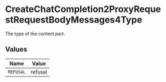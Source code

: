 # CreateChatCompletion2ProxyRequestRequestBodyMessages4Type

The type of the content part.


## Values

| Name      | Value     |
| --------- | --------- |
| `REFUSAL` | refusal   |